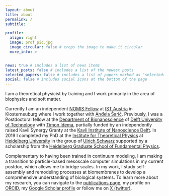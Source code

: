 ```yaml
---
layout: about
title: about
permalink: /
subtitle: 

profile:
  align: right
  image: prof_pic.jpg
  image_circular: false # crops the image to make it circular
  more_info: >


news: true # includes a list of news items
latest_posts: false # includes a list of the newest posts
selected_papers: false # includes a list of papers marked as "selected={true}"
social: false # includes social icons at the bottom of the page
---
```


I am a theoretical physicist by training and I work primarily in the area of biophysics and soft matter. 

Currently I am an independent <a href="https://nomisfoundation.ch/people/felix-frey/">NOMIS Fellow</a> at <a href="https://ist.ac.at/home">IST Austria</a> in Klosterneuburg where I work together with <a href="https://andelasaric.com">Anđela Šarić</a>. Previously, I was a Postdoctoral fellow at the <a href="https://www.tudelft.nl/en/faculty-of-applied-sciences/about-faculty/departments/bionanoscience/">Department of Bionanoscience</a> of <a href="https://www.tudelft.nl/en/">Delft University of Technology</a> with <a href="https://idemalab.tudelft.nl">Timon Idema</a>,  partially funded by an independently raised Kavli Synergy Granty at the <a href="https://www.kavlifoundation.org/institutes/kavli-institute-of-nanoscience-delft/">Kavli Institute of Nanoscience Delft</a>. In 2019 I completed my PhD at the <a href="https://www.thphys.uni-heidelberg.de/index.php?lang=e">Institute for Theoretical Physics</a> at <a href="https://www.uni-heidelberg.de/en">Heidelberg University</a>  in the group of <a href="https://www.thphys.uni-heidelberg.de/~biophys/">Ulrich Schwarz</a> supported by a scholarship from the <a href="https://hgsfp.physi.uni-heidelberg.de">Heidelberg Graduate School of Fundamental Physics</a>.

Complementary to having been trained in continuum modeling, I am making a transition to particle-based mesoscale computer simulations in my current postdoc, which allows me to bridge scales. In my work, I study self-assembly and remodeling processes at biomembranes to develop a comprehensive understanding of biological systems. 
To learn more about my research, you can navigate to the <a href="https://ffffrey.github.io/publications/"> publications page</a>, my profile on <a href="https://orcid.org/0000-0001-8501-6017">ORCID</a>, my <a href="https://scholar.google.com/citations?hl=en&user=9FjanV0AAAAJ">Google Scholar profile</a> or follow me on <a href="https://twitter.com/sciFelixFrey">X (twitter)</a>.
